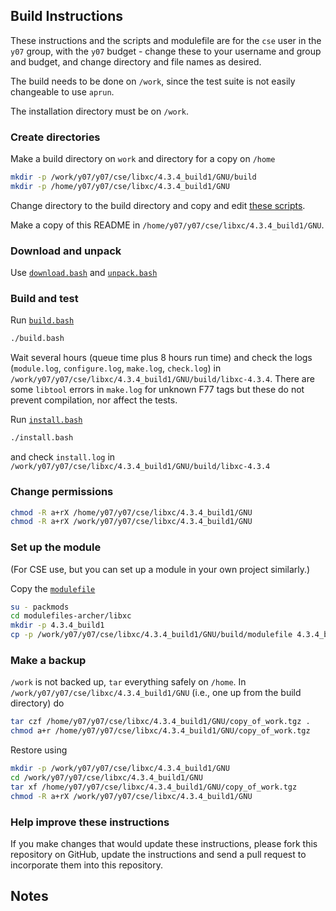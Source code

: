 Build Instructions
------------------

These instructions and the scripts and modulefile are for the `cse`
user in the `y07` group, with the `y07` budget - change these to your
username and group and budget, and change directory and file names as
desired.

The build needs to be done on `/work`, since the test suite is not
easily changeable to use `aprun`.

The installation directory must be on `/work`.

### Create directories

Make a build directory on `work` and directory for a copy on `/home`

```bash
mkdir -p /work/y07/y07/cse/libxc/4.3.4_build1/GNU/build
mkdir -p /home/y07/y07/cse/libxc/4.3.4_build1/GNU
```

Change directory to the build directory and copy and edit [these scripts]().

Make a copy of this README in `/home/y07/y07/cse/libxc/4.3.4_build1/GNU`.

### Download and unpack

Use [`download.bash`](download.bash) and [`unpack.bash`](unpack.bash)

### Build and test

Run [`build.bash`](build.bash)

```bash
./build.bash
```

Wait several hours (queue time plus 8 hours run time) and check the
logs (`module.log`, `configure.log`, `make.log`, `check.log`) in
`/work/y07/y07/cse/libxc/4.3.4_build1/GNU/build/libxc-4.3.4`.  There
are some `libtool` errors in `make.log` for unknown F77 tags but these
do not prevent compilation, nor affect the tests.

Run [`install.bash`](install.bash)

```bash
./install.bash
```

and check `install.log` in
`/work/y07/y07/cse/libxc/4.3.4_build1/GNU/build/libxc-4.3.4`

### Change permissions

```bash
chmod -R a+rX /home/y07/y07/cse/libxc/4.3.4_build1/GNU
chmod -R a+rX /work/y07/y07/cse/libxc/4.3.4_build1/GNU
```

### Set up the module

(For CSE use, but you can set up a module in your own project
similarly.)

Copy the [`modulefile`](modulefile)

```bash
su - packmods
cd modulefiles-archer/libxc
mkdir -p 4.3.4_build1
cp -p /work/y07/y07/cse/libxc/4.3.4_build1/GNU/build/modulefile 4.3.4_build1/GNU
```

### Make a backup

`/work` is not backed up, `tar` everything safely on `/home`.  In
`/work/y07/y07/cse/libxc/4.3.4_build1/GNU` (i.e., one up from the
build directory) do

```bash
tar czf /home/y07/y07/cse/libxc/4.3.4_build1/GNU/copy_of_work.tgz .
chmod a+r /home/y07/y07/cse/libxc/4.3.4_build1/GNU/copy_of_work.tgz
```

Restore using

```bash
mkdir -p /work/y07/y07/cse/libxc/4.3.4_build1/GNU
cd /work/y07/y07/cse/libxc/4.3.4_build1/GNU
tar xf /home/y07/y07/cse/libxc/4.3.4_build1/GNU/copy_of_work.tgz
chmod -R a+rX /work/y07/y07/cse/libxc/4.3.4_build1/GNU
```

### Help improve these instructions

If you make changes that would update these instructions, please fork
this repository on GitHub, update the instructions and send a pull
request to incorporate them into this repository.

Notes
-----
